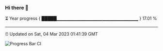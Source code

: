 ### Hi there 👋

⏳ Year progress { █████▁▁▁▁▁▁▁▁▁▁▁▁▁▁▁▁▁▁▁▁▁▁▁▁▁ } 17.01 %

---

⏰ Updated on Sat, 04 Mar 2023 01:41:39 GMT

![Progress Bar CI](https://github.com/ZhaoGui/ZhaoGui/workflows/Progress%20Bar%20CI/badge.svg)
